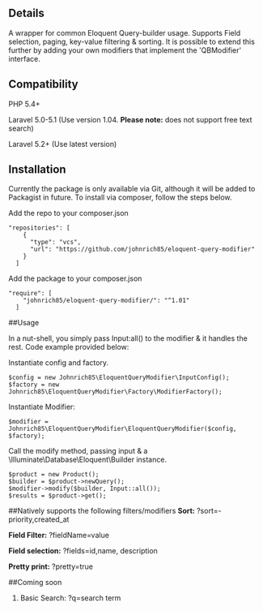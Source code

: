 ## Details
A wrapper for common Eloquent Query-builder usage. Supports Field selection, paging, key-value filtering & sorting. It is possible
to extend this further by adding your own modifiers that implement the 'QBModifier' interface.

## Compatibility
PHP          5.4+

Laravel      5.0-5.1 (Use version 1.04. **Please note:** does not support free text search)

Laravel      5.2+ (Use latest version)

## Installation
Currently the package is only available via Git, although it will be added to Packagist in future. To install via composer, follow
the steps below.

Add the repo to your composer.json
```
"repositories": [
    {
      "type": "vcs",
      "url": "https://github.com/johnrich85/eloquent-query-modifier"
    }
  ]
```

Add the package to your composer.json
```
"require": [
    "johnrich85/eloquent-query-modifier/": "^1.01"
  ]
```

##Usage

In a nut-shell, you simply pass Input:all() to the modifier & it handles the rest. Code example provided below:

Instantiate config and factory.
```
$config = new Johnrich85\EloquentQueryModifier\InputConfig();
$factory = new Johnrich85\EloquentQueryModifier\Factory\ModifierFactory();
```

Instantiate Modifier:
```
$modifier = Johnrich85\EloquentQueryModifier\EloquentQueryModifier($config, $factory);
```

Call the modify method, passing input & a \Illuminate\Database\Eloquent\Builder instance.
```
$product = new Product();
$builder = $product->newQuery();
$modifier->modify($builder, Input::all());
$results = $product->get();
```

##Natively supports the following filters/modifiers
**Sort:** ?sort=-priority,created_at

**Field Filter:** ?fieldName=value

**Field selection:** ?fields=id,name, description

**Pretty print:** ?pretty=true

##Coming soon

1. Basic Search: ?q=search term


